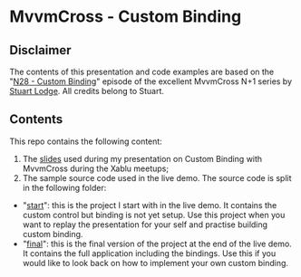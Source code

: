 # MvvmCross - Custom Binding

## Disclaimer

The contents of this presentation and code examples are based on the "[N28 - Custom Binding](http://slodge.blogspot.nl/2013/06/n28-custom-bindings-n1-days-of-mvvmcross.html)" episode of the excellent MvvmCross N+1 series by [Stuart Lodge](https://twitter.com/slodge). All credits belong to Stuart.

## Contents

This repo contains the following content:

1. The [slides](https://github.com/mvanbeusekom/Presentations/blob/master/MvvmCross%20Custom%20Binding/MvvmCross%20-%20Custom%20Bindings.pptx) used during my presentation on Custom Binding with MvvmCross during the Xablu meetups;
2. The sample source code used in the live demo. The source code is split in the following folder:
  - "[start](https://github.com/mvanbeusekom/Presentations/tree/master/MvvmCross%20Custom%20Binding/start/CustomBinding)": this is the project I start with in the live demo. It contains the custom control but binding is not yet setup. Use this project when you want to replay the presentation for your self and practise building custom binding.
  - "[final](https://github.com/mvanbeusekom/Presentations/tree/master/MvvmCross%20Custom%20Binding/final/CustomBinding)": this is the final version of the project at the end of the live demo. It contains the full application including the bindings. Use this if you would like to look back on how to implement your own custom binding.
